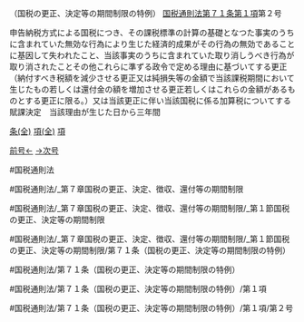 （国税の更正、決定等の期間制限の特例）
[国税通則法第７１条第１項](国税通則法＿＿＿＿＿第７１条第１項)第２号

申告納税方式による国税につき、その課税標準の計算の基礎となつた事実のうちに含まれていた無効な行為により生じた経済的成果がその行為の無効であることに基因して失われたこと、当該事実のうちに含まれていた取り消しうべき行為が取り消されたことその他これらに準ずる政令で定める理由に基づいてする更正（納付すべき税額を減少させる更正又は純損失等の金額で当該課税期間において生じたもの若しくは還付金の額を増加させる更正若しくはこれらの金額があるものとする更正に限る。）又は当該更正に伴い当該国税に係る加算税についてする賦課決定　当該理由が生じた日から三年間

[条(全)](国税通則法＿＿＿＿＿第７１条_.md)    [項(全)](国税通則法＿＿＿＿＿第７１条第１項_.md)    [項](国税通則法＿＿＿＿＿第７１条第１項.md)

[前号←](国税通則法＿＿＿＿＿第７１条第１項第１号.md)    [→次号](国税通則法＿＿＿＿＿第７１条第１項第３号.md)

#国税通則法

#国税通則法/_第７章国税の更正、決定、徴収、還付等の期間制限

#国税通則法/_第７章国税の更正、決定、徴収、還付等の期間制限/_第１節国税の更正、決定等の期間制限

#国税通則法/_第７章国税の更正、決定、徴収、還付等の期間制限/_第１節国税の更正、決定等の期間制限/第７１条（国税の更正、決定等の期間制限の特例）

#国税通則法/第７１条（国税の更正、決定等の期間制限の特例）

#国税通則法/第７１条（国税の更正、決定等の期間制限の特例）/第１項

#国税通則法/第７１条（国税の更正、決定等の期間制限の特例）/第１項/第２号

